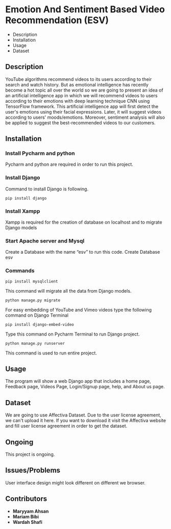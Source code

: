 # Emotion And Sentiment Based Video Recommendation (ESV)

*	Description
*	Installation
*	Usage
*	Dataset

## Description
YouTube algorithms recommend videos to its users according to their search and watch history. But as emotional intelligence has recently become a hot topic all over the world so we are going to present an idea of an artificial intelligence app in which we will recommend videos to users according to their emotions with deep learning technique CNN using TensorFlow framework. This artificial intelligence app will first detect the user's emotions using their facial expressions. Later, it will suggest videos according to users' moods/emotions. Moreover, sentiment analysis will also be applied to suggest the best-recommended videos to our customers. 

## Installation

### Install Pycharm and python
Pycharm and python are required in order to run this project.

### Install Django
Command to install Django is following.
```
pip install django
```

###	Install Xampp
 Xampp is required for the creation of database on localhost and to migrate Django models
 
### Start Apache server and Mysql
Create a Database with the name “esv” to run this code. 
Create Database esv
### Commands
``````
pip install mysqlclient
``````
This command will migrate all the data from Django models.

``````
python manage.py migrate
``````
For easy embedding of YouTube and Vimeo videos type the following command on Django Terminal

``````
pip install django-embed-video
``````
Type this command on Pycharm Terminal to run Django project.

``````
python manage.py runserver
``````
This command is used to run entire project.

## Usage
The program will show a web Django app that includes a home page, Feedback page, Videos Page, Login/Signup page, help, and About us page. 

## Dataset
We are going to use Affectiva Dataset. Due to the user license agreement, we can't upload it here. If you want to download it visit the Affectiva website and fill user license agreement in order to get the dataset. 

## Ongoing
This project is ongoing. 

## Issues/Problems
User interface design might look different on different we browser.

## Contributors

* **Maryyam Ahsan**
* **Mariam Bibi**
* **Wardah Shafi**

